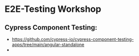 # E2E-Testing Workshop

## Cypress Component Testing:

- https://github.com/cypress-io/cypress-component-testing-apps/tree/main/angular-standalone
-
